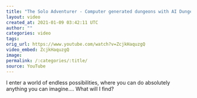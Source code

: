 ```yaml
---
title: "The Solo Adventurer - Computer generated dungeons with AI Dungeon"
layout: video
created_at: 2021-01-09 03:42:11 UTC
author: ""
categories: video
tags: 
orig_url: https://www.youtube.com/watch?v=ZcjkHaquzgQ
video_embed: ZcjkHaquzgQ
image:
permalink: /:categories/:title/
source: YouTube
---
```

I enter a world of endless possibilities, where you can do absolutely anything you can imagine.... What will I find?